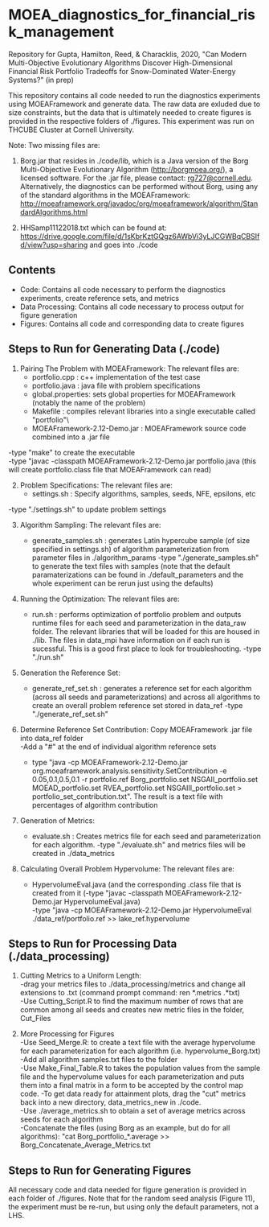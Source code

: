 # MOEA_diagnostics_for_financial_risk_management
Repository for Gupta, Hamilton, Reed, &amp; Characklis, 2020, "Can Modern Multi-Objective Evolutionary Algorithms Discover High-Dimensional Financial Risk Portfolio Tradeoffs for Snow-Dominated Water-Energy Systems?" (in prep)

This repository contains all code needed to run the diagnostics experiments using MOEAFramework and generate data. The raw data are exluded due to size constraints, but the data that is ultimately needed to create figures is provided in the respective folders of ./figures. This experiment was run on THCUBE Cluster at Cornell University. 

Note: Two missing files are:

1) Borg.jar that resides in ./code/lib, which is a Java version of the Borg Multi-Objective Evolutionary Algorithm (http://borgmoea.org/), a licensed software. For the .jar file, please contact: rg727@cornell.edu. Alternatively, the diagnostics can be performed without Borg, using any of the standard algorithms in the MOEAFramework: http://moeaframework.org/javadoc/org/moeaframework/algorithm/StandardAlgorithms.html 

2) HHSamp11122018.txt which can be found at: https://drive.google.com/file/d/1sKbrKztGQgz6AWbVi3yLJCGWBqCBSIfd/view?usp=sharing and goes into ./code 

## Contents ##
* Code: Contains all code necessary to perform the diagnostics experiments, create reference sets, and metrics
* Data Processing: Contains all code necessary to process output for figure generation 
* Figures: Contains all code and corresponding data to create figures

## Steps to Run for Generating Data (./code) ## 

1) Pairing The Problem with MOEAFramework: The relevant files are: 
    * portfolio.cpp : c++ implementation of the test case
    * portfolio.java : java file with problem specifications
    * global.properties: sets global properties for MOEAFramework (notably the name of the problem) 
    * Makefile : compiles relevant libraries into a single executable called "portfolio"\
    * MOEAFramework-2.12-Demo.jar : MOEAFramework source code combined into a .jar file
    
 -type "make" to create the executable  
 -type "javac -classpath MOEAFramework-2.12-Demo.jar portfolio.java (this will create portfolio.class file that MOEAFramework can read)
 
 2) Problem Specifications: The relevant files are: 
    * settings.sh : Specify algorithms, samples, seeds, NFE, epsilons, etc 
    
-type "./settings.sh" to update problem settings 
 
 3) Algorithm Sampling: The relevant files are: 
    * generate_samples.sh : generates Latin hypercube sample (of size specified in settings.sh) of algorithm parameterization from  parameter files in ./algorithm_params
-type "./generate_samples.sh" to generate the text files with samples 
(note that the default paramaterizations can be found in ./default_parameters and the whole experiment can be rerun just using the defaults)

 4) Running the Optimization: The relevant files are: 
    * run.sh : performs optimization of portfolio problem and outputs runtime files for each seed and parameterization in the data_raw folder. The relevant libraries that will be loaded for this are housed in ./lib. The files in data_mpi have information on if each run is sucessful. This is a good first place to look for troubleshooting. 
 -type "./run.sh"   
 
 5) Generation the Reference Set: 
    * generate_ref_set.sh : generates a reference set for each algorithm (across all seeds and parameterizations) and across all algorithms to create an overall problem reference set stored in data_ref
  -type "./generate_ref_set.sh"
  
6)  Determine Reference Set Contribution: 
    Copy MOEAFramework .jar file into data_ref folder  
    -Add a "#" at the end of individual algorithm reference sets  
    - type "java -cp MOEAFramework-2.12-Demo.jar org.moeaframework.analysis.sensitivity.SetContribution -e 0.05,0.1,0.5,0.1 -r portfolio.ref Borg_portfolio.set NSGAII_portfolio.set MOEAD_portfolio.set RVEA_portfolio.set NSGAIII_portfolio.set > portfolio_set_contribution.txt". The result is a text file with percentages of algorithm contribution
    
7) Generation of Metrics: 
   * evaluate.sh : Creates metrics file for each seed and parameterization for each algorithm. 
  -type "./evaluate.sh" and metrics files will be created in ./data_metrics 

8) Calculating Overall Problem Hypervolume: The relevant files are: 

   * HypervolumeEval.java (and the corresponding .class file that is created from it (-type "javac -classpath MOEAFramework-2.12-   Demo.jar HypervolumeEval.java)  
-type "java -cp MOEAFramework-2.12-Demo.jar HypervolumeEval ./data_ref/portfolio.ref >> lake_ref.hypervolume
 
## Steps to Run for Processing Data (./data_processing) ##

1) Cutting Metrics to a Uniform Length:  
    -drag your metrics files to ./data_processing/metrics and change all extensions to .txt (command prompt command: ren *.metrics .*txt)  
    -Use Cutting_Script.R to find the maximum number of rows that are common among all seeds and creates new metric files in the folder,
Cut_Files  

2) More Processing for Figures  
  -Use Seed_Merge.R: to create a text file with the average hypervolume for each
parameterization for each algorithm (i.e. hypervolume_Borg.txt)  
  -Add all algorithm samples.txt files to the folder   
  -Use Make_Final_Table.R to takes the population values from the sample file and the hypervolume values for each parameterization and puts them into a final matrix in a form to be accepted by the control map code.
  -To get data ready for attainment plots, drag the "cut" metrics back into a new directory, data_metrics_new in ./code.  
  -Use ./average_metrics.sh to obtain a set of average metrics across seeds for each algorithm  
  -Concatenate the files (using Borg as an example, but do for all algorithms): "cat Borg_portfolio_*.average >> Borg_Concatenate_Average_Metrics.txt
  
## Steps to Run for Generating Figures ##

All necessary code and data needed for figure generation is provided in each folder of ./figures. Note that for the random seed analysis (Figure 11), the experiment must be re-run, but using only the default parameters, not a LHS. 


    
 
 

